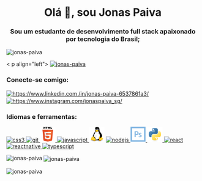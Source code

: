<h1 align="center">Olá 👋, sou Jonas Paiva</h1>
<h3 align="center">Sou um estudante de desenvolvimento full stack apaixonado por tecnologia do Brasil;</h3>

<p align= "left"> <img src="https://komarev.com/ghpvc/?username=jonas-paiva&label=Profile%20views&color=2a5ffe&style=flat-square" alt="jonas-paiva" /> </p>

< p align="left"> <a href="https://github.com/ryo-ma/github-profile-trophy"><img src="https://github-profile-trophy.vercel.app/ ?username=jonas-paiva" alt="jonas-paiva" /></a> </p>

<h3 align="left">Conecte-se comigo:</h3>
<p align="left">
<a href="https://linkedin.com/in/https://www.linkedin.com/in/jonas-paiva-6537861a3/" target="blank"><img align="center" src=" https://raw.githubusercontent.com/rahuldkjain/github-profile-readme-generator/master/src/images/icons/Social/linked-in-alt.svg" alt="https://www.linkedin.com /in/jonas-paiva-6537861a3/" height="30" width="40" /></a>
<a href="https://instagram.com/https://www.instagram.com/jonaspaiva_sg /" target="blank"><img align="center" src="https://raw.githubusercontent.com/rahuldkjain/github-profile-readme-generator/master/src/images/icons/Social/instagram. svg" alt="https://www.instagram.com/jonaspaiva_sg/" height="30" width="40" /></a>
</p>

<h3 align="left">Idiomas e ferramentas:</h3>
<p align="left"> <a href="https://www.w3schools.com/css/" target="_blank" rel="noreferrer"> <img src="https://raw.githubusercontent. com/devicons/devicon/master/icons/css3/css3-original-wordmark.svg" alt="css3" width="40" height="40"/> </a> <a href="https:// git-scm.com/" target="_blank" rel="noreferrer"> <img src="https://www.vectorlogo.zone/logos/git-scm/git-scm-icon.svg" alt=" git" width="40" height="40"/> </a> <a href="https://www.w3.org/html/" target="_blank" rel="noreferrer"> <img src ="https://raw.githubusercontent.com/devicons/devicon/master/icons/html5/html5-original-wordmark.svg" alt="html5" width="40" height="40"/> </a> <a href="https:// developer.mozilla.org/en-US/docs/Web/JavaScript" target="_blank" rel="noreferrer"> <img src="https://raw.githubusercontent.com/devicons/devicon/master/icons/ javascript/javascript-original.svg" alt="javascript" width="40" height="40"/> </a> <a href="https://www.linux.org/" target="_blank" rel="noreferrer"> <img src="https://raw.githubusercontent.com/devicons/devicon/master/icons/linux/linux-original.svg" alt="linux" width="40" height=" 40"/></a> <a href="https://nodejs.org" target="_blank" rel="noreferrer"> <img src="https://raw.githubusercontent.com/devicons/devicon/master/icons /nodejs/nodejs-original-wordmark.svg" alt="nodejs" width="40" height="40"/> </a> <a href="https://www.photoshop.com/en" target ="_blank" rel="noreferrer"> <img src="https://raw.githubusercontent.com/devicons/devicon/master/icons/photoshop/photoshop-line.svg" alt="photoshop" width="40 " height="40"/> </a> <a href="https://www.python.org" target="_blank" rel="noreferrer"> <img src="https://raw.githubusercontent.com/devicons/devicon/master/icons/python/python-original.svg" alt="python" width="40" height="40"/> </a> <a href ="https://reactjs.org/" target="_blank" rel="noreferrer"> <img src="https://raw.githubusercontent.com/devicons/devicon/master/icons/react/react-original -wordmark.svg" alt="react" width="40" height="40"/> </a> <a href="https://reactnative.dev/" target="_blank" rel="noreferrer" > <img src="https://reactnative.dev/img/header_logo.svg" alt="reactnative" width="40" height="40"/> </a> <a href="https://www.typescriptlang.org/" target="_blank" rel="noreferrer"> <img src="https://raw.githubusercontent.com/devicons/devicon/master/icons/typescript/typescript-original .svg" alt="typescript" width="40" height="40"/> </a> </p>

<p><img align="left" src="https://github-readme-stats.vercel.app/api/top-langs?username=jonas-paiva&show_icons=true&theme=dracula&locale=en&layout=compact" alt=" jonas-paiva" /></p>

<p> <img align="center" src="https://github-readme-stats.vercel.app/api?username=jonas-paiva&show_icons=true&theme=dracula&title_color =ad5cff&locale=en" alt="jonas-paiva" /></p>

<p><img align="center" src="https://github-readme-streak-stats.herokuapp.com/?user= jonas-paiva&theme=dark" alt="jonas-paiva" /></p>


